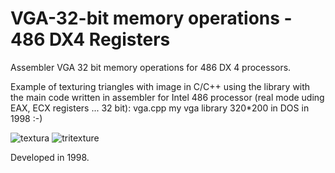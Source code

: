 # VGA-32-bit memory operations - 486 DX4 Registers

Assembler VGA 32 bit memory operations for 486 DX 4 processors.

Example of texturing triangles with image in C/C++ using the library with the main code written in assembler for Intel 486 processor (real mode uding EAX, ECX registers ... 32 bit): vga.cpp
my vga library 320*200 in DOS in 1998 :-)

![textura](https://github.com/rjpg/VGA-32-bit-mem-operations-for-486-DX-4-processors-/assets/22857941/dcbe1306-fe6f-44e9-8083-a63a1f8a4432)
![tritexture](https://github.com/rjpg/VGA-32-bit-mem-operations-for-486-DX-4-processors-/assets/22857941/ae41cd51-a725-4603-aae9-d86223ba507b)

Developed in 1998.
